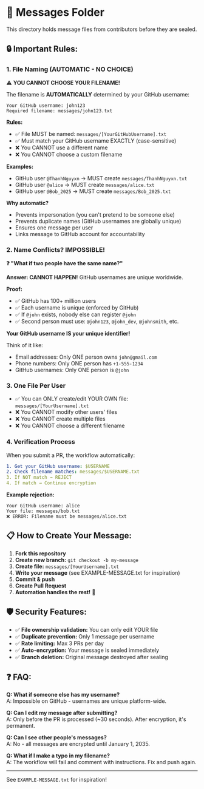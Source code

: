 # 📝 Messages Folder

This directory holds message files from contributors before they are sealed.

## 🔒 Important Rules:

### **1. File Naming (AUTOMATIC - NO CHOICE)**

⚠️ **YOU CANNOT CHOOSE YOUR FILENAME!**

The filename is **AUTOMATICALLY** determined by your GitHub username:

```
Your GitHub username: john123
Required filename: messages/john123.txt
```

**Rules:**
- ✅ File MUST be named: `messages/[YourGitHubUsername].txt`
- ✅ Must match your GitHub username EXACTLY (case-sensitive)
- ❌ You CANNOT use a different name
- ❌ You CANNOT choose a custom filename

**Examples:**
- GitHub user `@ThanhNguyxn` → MUST create `messages/ThanhNguyxn.txt`
- GitHub user `@alice` → MUST create `messages/alice.txt`
- GitHub user `@Bob_2025` → MUST create `messages/Bob_2025.txt`

**Why automatic?**
- Prevents impersonation (you can't pretend to be someone else)
- Prevents duplicate names (GitHub usernames are globally unique)
- Ensures one message per user
- Links message to GitHub account for accountability

### **2. Name Conflicts? IMPOSSIBLE!**

**❓ "What if two people have the same name?"**

**Answer: CANNOT HAPPEN!** GitHub usernames are unique worldwide.

**Proof:**
- ✅ GitHub has 100+ million users
- ✅ Each username is unique (enforced by GitHub)
- ✅ If `@john` exists, nobody else can register `@john`
- ✅ Second person must use: `@john123`, `@john_dev`, `@johnsmith`, etc.

**Your GitHub username IS your unique identifier!**

Think of it like:
- Email addresses: Only ONE person owns `john@gmail.com`
- Phone numbers: Only ONE person has `+1-555-1234`
- GitHub usernames: Only ONE person is `@john`

### **3. One File Per User**
- ✅ You can ONLY create/edit YOUR OWN file: `messages/[YourUsername].txt`
- ❌ You CANNOT modify other users' files
- ❌ You CANNOT create multiple files
- ❌ You CANNOT choose a different filename

### **4. Verification Process**

When you submit a PR, the workflow automatically:

```yaml
1. Get your GitHub username: $USERNAME
2. Check filename matches: messages/$USERNAME.txt
3. If NOT match → REJECT
4. If match → Continue encryption
```

**Example rejection:**
```
Your GitHub username: alice
Your file: messages/bob.txt
❌ ERROR: Filename must be messages/alice.txt
```

## 📋 How to Create Your Message:

1. **Fork this repository**
2. **Create new branch:** `git checkout -b my-message`
3. **Create file:** `messages/[YourUsername].txt`
4. **Write your message** (see EXAMPLE-MESSAGE.txt for inspiration)
5. **Commit & push**
6. **Create Pull Request**
7. **Automation handles the rest!** 🤖

## 🛡️ Security Features:

- ✅ **File ownership validation:** You can only edit YOUR file
- ✅ **Duplicate prevention:** Only 1 message per username
- ✅ **Rate limiting:** Max 3 PRs per day
- ✅ **Auto-encryption:** Your message is sealed immediately
- ✅ **Branch deletion:** Original message destroyed after sealing

## ❓ FAQ:

**Q: What if someone else has my username?**  
A: Impossible on GitHub - usernames are unique platform-wide.

**Q: Can I edit my message after submitting?**  
A: Only before the PR is processed (~30 seconds). After encryption, it's permanent.

**Q: Can I see other people's messages?**  
A: No - all messages are encrypted until January 1, 2035.

**Q: What if I make a typo in my filename?**  
A: The workflow will fail and comment with instructions. Fix and push again.

---

See `EXAMPLE-MESSAGE.txt` for inspiration!
